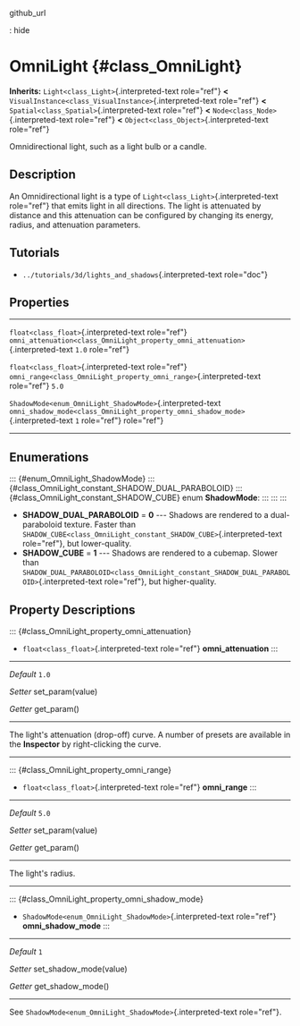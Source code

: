github\_url

:   hide

OmniLight {#class_OmniLight}
=========

**Inherits:** `Light<class_Light>`{.interpreted-text role="ref"} **\<**
`VisualInstance<class_VisualInstance>`{.interpreted-text role="ref"}
**\<** `Spatial<class_Spatial>`{.interpreted-text role="ref"} **\<**
`Node<class_Node>`{.interpreted-text role="ref"} **\<**
`Object<class_Object>`{.interpreted-text role="ref"}

Omnidirectional light, such as a light bulb or a candle.

Description
-----------

An Omnidirectional light is a type of
`Light<class_Light>`{.interpreted-text role="ref"} that emits light in
all directions. The light is attenuated by distance and this attenuation
can be configured by changing its energy, radius, and attenuation
parameters.

Tutorials
---------

-   `../tutorials/3d/lights_and_shadows`{.interpreted-text role="doc"}

Properties
----------

  ----------------------------------------------------------- --------------------------------------------------------------------------------- -------
  `float<class_float>`{.interpreted-text role="ref"}          `omni_attenuation<class_OmniLight_property_omni_attenuation>`{.interpreted-text   `1.0`
                                                              role="ref"}                                                                       

  `float<class_float>`{.interpreted-text role="ref"}          `omni_range<class_OmniLight_property_omni_range>`{.interpreted-text role="ref"}   `5.0`

  `ShadowMode<enum_OmniLight_ShadowMode>`{.interpreted-text   `omni_shadow_mode<class_OmniLight_property_omni_shadow_mode>`{.interpreted-text   `1`
  role="ref"}                                                 role="ref"}                                                                       
  ----------------------------------------------------------- --------------------------------------------------------------------------------- -------

Enumerations
------------

::: {#enum_OmniLight_ShadowMode}
::: {#class_OmniLight_constant_SHADOW_DUAL_PARABOLOID}
::: {#class_OmniLight_constant_SHADOW_CUBE}
enum **ShadowMode**:
:::
:::
:::

-   **SHADOW\_DUAL\_PARABOLOID** = **0** \-\-- Shadows are rendered to a
    dual-paraboloid texture. Faster than
    `SHADOW_CUBE<class_OmniLight_constant_SHADOW_CUBE>`{.interpreted-text
    role="ref"}, but lower-quality.
-   **SHADOW\_CUBE** = **1** \-\-- Shadows are rendered to a cubemap.
    Slower than
    `SHADOW_DUAL_PARABOLOID<class_OmniLight_constant_SHADOW_DUAL_PARABOLOID>`{.interpreted-text
    role="ref"}, but higher-quality.

Property Descriptions
---------------------

::: {#class_OmniLight_property_omni_attenuation}
-   `float<class_float>`{.interpreted-text role="ref"}
    **omni\_attenuation**
:::

  ----------- -------------------
  *Default*   `1.0`

  *Setter*    set\_param(value)

  *Getter*    get\_param()
  ----------- -------------------

The light\'s attenuation (drop-off) curve. A number of presets are
available in the **Inspector** by right-clicking the curve.

------------------------------------------------------------------------

::: {#class_OmniLight_property_omni_range}
-   `float<class_float>`{.interpreted-text role="ref"} **omni\_range**
:::

  ----------- -------------------
  *Default*   `5.0`

  *Setter*    set\_param(value)

  *Getter*    get\_param()
  ----------- -------------------

The light\'s radius.

------------------------------------------------------------------------

::: {#class_OmniLight_property_omni_shadow_mode}
-   `ShadowMode<enum_OmniLight_ShadowMode>`{.interpreted-text
    role="ref"} **omni\_shadow\_mode**
:::

  ----------- --------------------------
  *Default*   `1`

  *Setter*    set\_shadow\_mode(value)

  *Getter*    get\_shadow\_mode()
  ----------- --------------------------

See `ShadowMode<enum_OmniLight_ShadowMode>`{.interpreted-text
role="ref"}.
